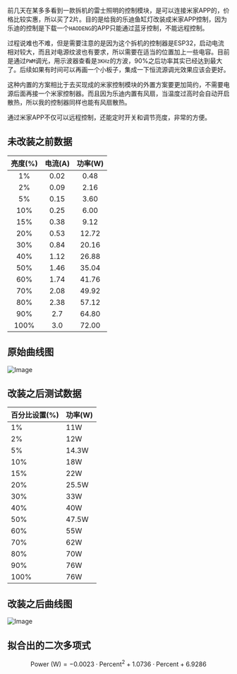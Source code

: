 前几天在某多多看到一款拆机的雷士照明的控制模块，是可以连接米家APP的，价格比较实惠，所以买了2片。目的是给我的乐迪鱼缸灯改装成米家APP控制，因为乐迪的控制是下载一个`HAODENG`的APP只能通过蓝牙控制，不能远程控制。

过程说难也不难，但是需要注意的是因为这个拆机的控制器是ESP32，启动电流相对较大，而且对电源纹波也有要求，所以需要在适当的位置加上一些电容。目前是通过`PWM`调光，用示波器查看是`3KHz`的方波，90%之后功率其实已经达到最大了。后续如果有时间可以再画一个小板子，集成一下恒流源调光效果应该会更好。

这种内置的方案相比于去买现成的米家控制模块的外置方案要更加简约，不需要电源后面再接一个米家控制器。而且因为乐迪内置有风扇，当温度过高时会自动开启散热，所以我的控制器同样也能有风扇散热。

通过米家APP不仅可以远程控制，还能定时开关和调节亮度，非常的方便。

## 未改装之前数据

| 亮度(%) | 电流(A) | 功率(W) |
|:-------:|:-------:|:-------:|
| 1%      | 0.02    | 0.48    |
| 2%      | 0.09    | 2.16    |
| 5%      | 0.15    | 3.60    |
| 10%     | 0.25    | 6.00    |
| 15%     | 0.38    | 9.12    |
| 20%     | 0.53    | 12.72   |
| 30%     | 0.84    | 20.16   |
| 40%     | 1.12    | 26.88   |
| 50%     | 1.46    | 35.04   |
| 60%     | 1.74    | 41.76   |
| 70%     | 2.08    | 49.92   |
| 80%     | 2.38    | 57.12   |
| 90%     | 2.7     | 64.80   |
| 100%    | 3.0     | 72.00   |

## 原始曲线图

![Image](https://github.com/user-attachments/assets/27855612-4eba-4103-b190-4fb66f84d16c)


## 改装之后测试数据

百分比设置(%) | 功率(W)  
---------|---------------
1% | 11W      
2% | 12W      
5% | 14.3W    
10% | 18W      
15% | 22W      
20% | 25.5W    
30% | 33W      
40% | 40W      
50% | 47.5W    
60% | 55W      
70% | 62W      
80% | 70W      
90% | 76W      
100% | 76W  

## 改装之后曲线图

![Image](https://github.com/user-attachments/assets/e7e924de-b274-4683-b99d-8cc89f1a55bb)

## 拟合出的二次多项式

```math
\text{Power (W)} = -0.0023 \cdot \text{Percent}^2 + 1.0736 \cdot \text{Percent} + 6.9286
```
